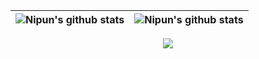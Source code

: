 
| ![Nipun's github stats](https://github-readme-stats.vercel.app/api/top-langs/?username=nipunravisara&hide_border=true&layout=compact&hide_border=true&title_color=58A6FF&text_color=8C949E&icon_color=89E153&bg_color=0D1117) | ![Nipun's github stats](https://github-readme-stats.vercel.app/api?username=nipunravisara&show_icons=true&count_private=true&hide=issues&hide_border=true&title_color=58A6FF&text_color=8C949E&icon_color=89E153&bg_color=0D1117) |
| ------------- | ------------- |

<p align='center'>
  <a href="https://nipunravisara.netlify.com">
    <img src="https://img.shields.io/badge/website-green?style=for-the-badge" />
  </a>
</p>
